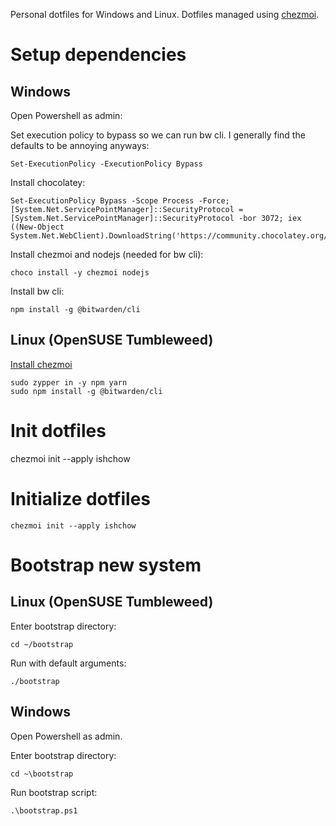 Personal dotfiles for Windows and Linux. Dotfiles managed using [chezmoi](https://www.chezmoi.io/).

# Setup dependencies

## Windows

Open Powershell as admin:

Set execution policy to bypass so we can run bw cli. I generally find the defaults to be annoying anyways:

`Set-ExecutionPolicy -ExecutionPolicy Bypass`

Install chocolatey:

```
Set-ExecutionPolicy Bypass -Scope Process -Force; [System.Net.ServicePointManager]::SecurityProtocol = [System.Net.ServicePointManager]::SecurityProtocol -bor 3072; iex ((New-Object System.Net.WebClient).DownloadString('https://community.chocolatey.org/install.ps1'))
```

Install chezmoi and nodejs (needed for bw cli):

`choco install -y chezmoi nodejs`

Install bw cli:

`npm install -g @bitwarden/cli`

## Linux (OpenSUSE Tumbleweed)

[Install chezmoi](https://www.chezmoi.io/docs/install/)

```
sudo zypper in -y npm yarn
sudo npm install -g @bitwarden/cli
```

# Init dotfiles
chezmoi init --apply ishchow


# Initialize dotfiles

`chezmoi init --apply ishchow`

# Bootstrap new system
## Linux (OpenSUSE Tumbleweed)

Enter bootstrap directory:

`cd ~/bootstrap`

Run with default arguments:

`./bootstrap`

## Windows

Open Powershell as admin.

Enter bootstrap directory:

`cd ~\bootstrap`

Run bootstrap script:

`.\bootstrap.ps1`
